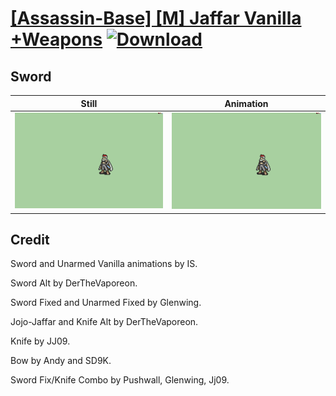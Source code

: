# [\[Assassin-Base\] \[M\] Jaffar Vanilla +Weapons](./) [![Download](https://img.shields.io/badge/Download--red?style=social&logo=github)](https://minhaskamal.github.io/DownGit/#/home?url=https://github.com/Klokinator/FE-Repo/tree/main/Battle%20Animations%2FInfantry%20-%20(Swd)%20Thieves%2C%20Rogues%2C%20Assassins%2F%5BAssassin-Base%5D%20%5BM%5D%20Jaffar%20Vanilla%20%2BWeapons%2F1.%20Sword%20(Fixed%20Animation))

## Sword

| Still | Animation |
| :---: | :-------: |
| ![Sword still](./Sword_000.png) | ![Sword](./Sword.gif) |

## Credit

Sword and Unarmed Vanilla animations by IS.

Sword Alt by DerTheVaporeon.

Sword Fixed and Unarmed Fixed by Glenwing.

Jojo-Jaffar and Knife Alt by DerTheVaporeon.

Knife by JJ09.

Bow by Andy and SD9K.

Sword Fix/Knife Combo by Pushwall, Glenwing, Jj09.
